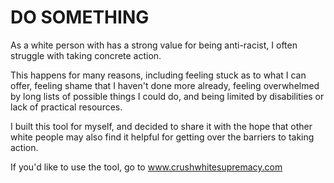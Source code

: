 # DO SOMETHING
As a white person with has a strong value for being anti-racist, I often struggle with taking concrete action.

This happens for many reasons, including feeling stuck as to what I can offer, feeling shame that I haven't done more already, feeling overwhelmed by long lists of possible things I could do, and being limited by disabilities or lack of practical resources.

I built this tool for myself, and decided to share it with the hope that other white people may also find it helpful for getting over the barriers to taking action.

If you'd like to use the tool, go to <a href ="http://www.crushwhitesupremacy.com/">www.crushwhitesupremacy.com</a>
